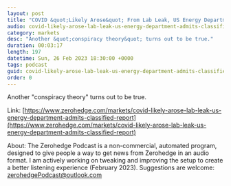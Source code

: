 ```yaml
---
layout: post
title: "COVID &quot;Likely Arose&quot; From Lab Leak, US Energy Department Admits In Classified Report"
audio: covid-likely-arose-lab-leak-us-energy-department-admits-classified-report-0
category: markets
desc: "Another &quot;conspiracy theory&quot; turns out to be true."
duration: 00:03:17
length: 197
datetime: Sun, 26 Feb 2023 18:30:00 +0000
tags: podcast
guid: covid-likely-arose-lab-leak-us-energy-department-admits-classified-report-0
order: 0
---
```

Another &quot;conspiracy theory&quot; turns out to be true.

Link: [https://www.zerohedge.com/markets/covid-likely-arose-lab-leak-us-energy-department-admits-classified-report](https://www.zerohedge.com/markets/covid-likely-arose-lab-leak-us-energy-department-admits-classified-report)

About: The Zerohedge Podcast is a non-commercial, automated program, designed to give people a way to get news from Zerohedge in an audio format.  I am actively working on tweaking and improving the setup to create a better listening experience (February 2023).  Suggestions are welcome: [zerohedgePodcast@outlook.com](mailto:zerohedgePodcast@outlook.com)